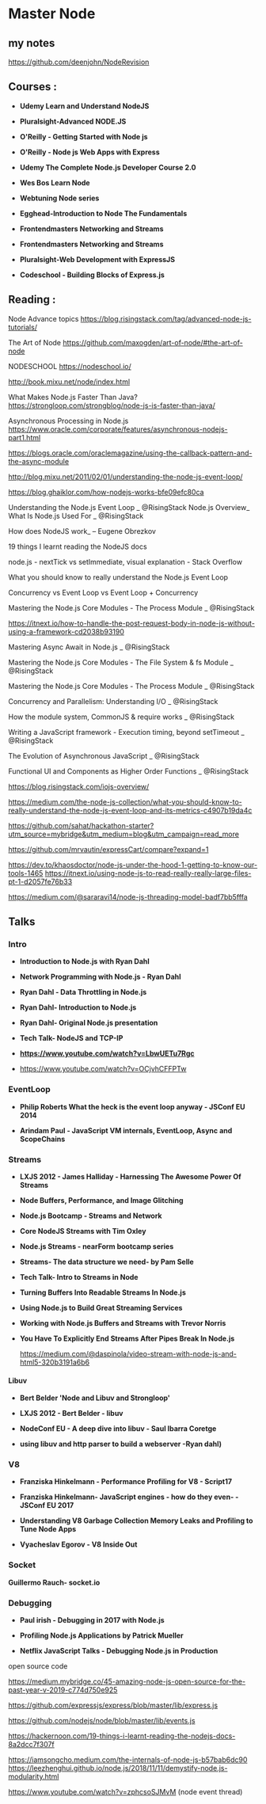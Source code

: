 

# Master Node

## my notes

https://github.com/deenjohn/NodeRevision

## Courses :

- **Udemy Learn and Understand NodeJS**

- **Pluralsight-Advanced NODE.JS**

- **O'Reilly - Getting Started with Node js**

- **O'Reilly - Node js Web Apps with Express**

- **Udemy The Complete Node.js Developer Course 2.0**

- **Wes  Bos Learn Node**

- **Webtuning Node series**

- **Egghead-Introduction to Node The Fundamentals**

- **Frontendmasters Networking and Streams**

- **Frontendmasters Networking and Streams**

- **Pluralsight-Web Development with ExpressJS**

- **Codeschool - Building Blocks of Express.js**


## Reading :

Node Advance topics
https://blog.risingstack.com/tag/advanced-node-js-tutorials/

The Art of Node
https://github.com/maxogden/art-of-node/#the-art-of-node

NODESCHOOL
https://nodeschool.io/

http://book.mixu.net/node/index.html

What Makes Node.js Faster Than Java?
https://strongloop.com/strongblog/node-js-is-faster-than-java/

Asynchronous Processing in Node.js
https://www.oracle.com/corporate/features/asynchronous-nodejs-part1.html

https://blogs.oracle.com/oraclemagazine/using-the-callback-pattern-and-the-async-module

http://blog.mixu.net/2011/02/01/understanding-the-node-js-event-loop/

https://blog.ghaiklor.com/how-nodejs-works-bfe09efc80ca

Understanding the Node.js Event Loop _ @RisingStack
Node.js Overview_ What Is Node.js Used For _ @RisingStack

How does NodeJS work_ – Eugene Obrezkov

19 things I learnt reading the NodeJS docs

node.js - nextTick vs setImmediate, visual explanation - Stack Overflow

What you should know to really understand the Node.js Event Loop

Concurrency vs Event Loop vs Event Loop + Concurrency

Mastering the Node.js Core Modules - The Process Module _ @RisingStack


https://itnext.io/how-to-handle-the-post-request-body-in-node-js-without-using-a-framework-cd2038b93190




Mastering Async Await in Node.js _ @RisingStack

Mastering the Node.js Core Modules - The File System & fs Module _ @RisingStack

Mastering the Node.js Core Modules - The Process Module _ @RisingStack

Concurrency and Parallelism: Understanding I/O _ @RisingStack

How the module system, CommonJS & require works  _ @RisingStack

Writing a JavaScript framework - Execution timing, beyond setTimeout _ @RisingStack

The Evolution of Asynchronous JavaScript _ @RisingStack

Functional UI and Components as Higher Order Functions _ @RisingStack

https://blog.risingstack.com/iojs-overview/ 

https://medium.com/the-node-js-collection/what-you-should-know-to-really-understand-the-node-js-event-loop-and-its-metrics-c4907b19da4c


https://github.com/sahat/hackathon-starter?utm_source=mybridge&utm_medium=blog&utm_campaign=read_more

https://github.com/mrvautin/expressCart/compare?expand=1


https://dev.to/khaosdoctor/node-js-under-the-hood-1-getting-to-know-our-tools-1465
https://itnext.io/using-node-js-to-read-really-really-large-files-pt-1-d2057fe76b33

https://medium.com/@sararavi14/node-js-threading-model-badf7bb5fffa

## Talks 



### Intro

- **Introduction to Node.js with Ryan Dahl**

- **Network Programming with Node.js - Ryan Dahl**

- **Ryan Dahl - Data Throttling in Node.js**

- **Ryan Dahl- Introduction to Node.js**

- **Ryan Dahl- Original Node.js presentation**

- **Tech Talk- NodeJS and TCP-IP**

- **https://www.youtube.com/watch?v=LbwUETu7Rgc**
- https://www.youtube.com/watch?v=OCjvhCFFPTw

### EventLoop

- **Philip Roberts What the heck is the event loop anyway - JSConf EU 2014**

- **Arindam Paul - JavaScript VM internals, EventLoop, Async and ScopeChains**

### Streams 

- **LXJS 2012 - James Halliday - Harnessing The Awesome Power Of Streams**

- **Node Buffers, Performance, and Image Glitching**

- **Node.js Bootcamp - Streams and Network**

- **Core NodeJS Streams with Tim Oxley**

- **Node.js Streams - nearForm bootcamp series**

- **Streams- The data structure we need- by Pam Selle**

- **Tech Talk- Intro to Streams in Node**

- **Turning Buffers Into Readable Streams In Node.js**

- **Using Node.js to Build Great Streaming Services**

- **Working with Node.js Buffers and Streams with Trevor Norris**

- **You Have To Explicitly End Streams After Pipes Break In Node.js**


  https://medium.com/@daspinola/video-stream-with-node-js-and-html5-320b3191a6b6

#### Libuv

- **Bert Belder 'Node and Libuv and Strongloop'**

- **LXJS 2012 - Bert Belder - libuv**

- **NodeConf EU - A deep dive into libuv - Saul Ibarra Coretge**

- **using libuv and http parser to build a webserver -Ryan dahl)**


### V8

- **Franziska Hinkelmann - Performance Profiling for V8 - Script17**

- **Franziska Hinkelmann- JavaScript engines - how do they even- - JSConf EU 2017**

- **Understanding V8 Garbage Collection Memory Leaks and Profiling to Tune Node Apps**

- **Vyacheslav Egorov - V8 Inside Out**

### Socket

**Guillermo Rauch- socket.io**


### Debugging

- **Paul irish - Debugging in 2017 with Node.js**

- **Profiling Node.js Applications by Patrick Mueller**

- **Netflix JavaScript Talks - Debugging Node.js in Production**
    
open source code

https://medium.mybridge.co/45-amazing-node-js-open-source-for-the-past-year-v-2019-c774d750e925

https://github.com/expressjs/express/blob/master/lib/express.js

https://github.com/nodejs/node/blob/master/lib/events.js

https://hackernoon.com/19-things-i-learnt-reading-the-nodejs-docs-8a2dcc7f307f



https://iamsongcho.medium.com/the-internals-of-node-js-b57bab6dc90
https://leezhenghui.github.io/node.js/2018/11/11/demystify-node.js-modularity.html


https://www.youtube.com/watch?v=zphcsoSJMvM (node event thread)




















